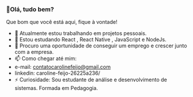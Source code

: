 ###  👋Olá, tudo bem?
Que bom que você está aqui, fique à vontade!

- 🔭 Atualmente estou trabalhando em projetos pessoais.
- 🌱 Estou estudando React , React Native , JavaScript e NodeJs.
- 🤔 Procuro uma oportunidade de conseguir um emprego e crescer junto com a empresa.
- 📫 Como chegar até mim:
-   e-mail: contatocarolinefeijo@gmail.com
-   linkedin: caroline-feijo-26225a236/
- ⚡ Curiosidade:
Sou estudante de análise e desenvolvimento de sistemas.
Formada em Pedagogia.
